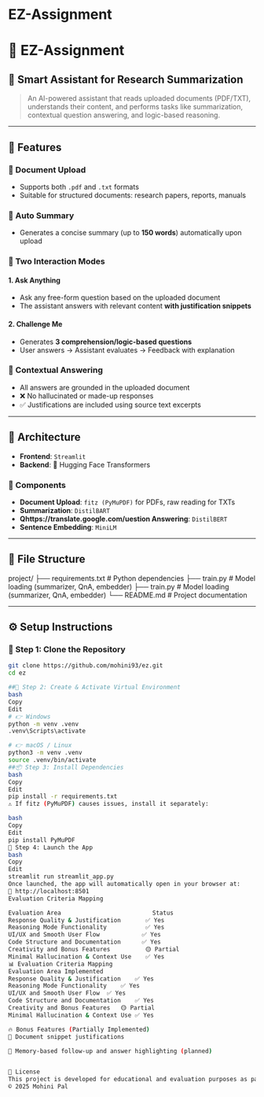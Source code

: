 # EZ-Assignment
# 🧠 EZ-Assignment  
## 📘 Smart Assistant for Research Summarization

> An AI-powered assistant that reads uploaded documents (PDF/TXT), understands their content, and performs tasks like summarization, contextual question answering, and logic-based reasoning.

---

## 🚀 Features

### 📂 Document Upload
- Supports both `.pdf` and `.txt` formats
- Suitable for structured documents: research papers, reports, manuals

### 📝 Auto Summary
- Generates a concise summary (up to **150 words**) automatically upon upload

### 🔄 Two Interaction Modes

#### 1. **Ask Anything**
- Ask any free-form question based on the uploaded document
- The assistant answers with relevant content **with justification snippets**

#### 2. **Challenge Me**
- Generates **3 comprehension/logic-based questions**
- User answers → Assistant evaluates → Feedback with explanation

### 📖 Contextual Answering
- All answers are grounded in the uploaded document
- ❌ No hallucinated or made-up responses
- ✅ Justifications are included using source text excerpts

---

## 🧱 Architecture

- **Frontend**: `Streamlit`
- **Backend**: 🤗 Hugging Face Transformers

### 🔧 Components
- **Document Upload**: `fitz (PyMuPDF)` for PDFs, raw reading for TXTs
- **Summarization**: `DistilBART`
- **Qhttps://translate.google.com/uestion Answering**: `DistilBERT`
- **Sentence Embedding**: `MiniLM`

---

## 📁 File Structure

project/
├── requirements.txt # Python dependencies
├──  train.py # Model loading (summarizer, QnA, embedder)
├──  train.py # Model loading (summarizer, QnA, embedder)
└── README.md # Project documentation

---

## ⚙️ Setup Instructions

### 🔁 Step 1: Clone the Repository
```bash
git clone https://github.com/mohini93/ez.git
cd ez

##🧪 Step 2: Create & Activate Virtual Environment
bash
Copy
Edit
# 👉 Windows
python -m venv .venv
.venv\Scripts\activate

# 👉 macOS / Linux
python3 -m venv .venv
source .venv/bin/activate
##📦 Step 3: Install Dependencies
bash
Copy
Edit
pip install -r requirements.txt
⚠️ If fitz (PyMuPDF) causes issues, install it separately:

bash
Copy
Edit
pip install PyMuPDF
🚀 Step 4: Launch the App
bash
Copy
Edit
streamlit run streamlit_app.py
Once launched, the app will automatically open in your browser at:
🔗 http://localhost:8501
Evaluation Criteria Mapping

Evaluation Area                          Status  
Response Quality & Justification       ✅ Yes  
Reasoning Mode Functionality           ✅ Yes  
UI/UX and Smooth User Flow            ✅ Yes  
Code Structure and Documentation      ✅ Yes  
Creativity and Bonus Features          🟡 Partial  
Minimal Hallucination & Context Use    ✅ Yes
📊 Evaluation Criteria Mapping
Evaluation Area	Implemented
Response Quality & Justification	✅ Yes
Reasoning Mode Functionality	✅ Yes
UI/UX and Smooth User Flow	✅ Yes
Code Structure and Documentation	✅ Yes
Creativity and Bonus Features	🟡 Partial
Minimal Hallucination & Context Use	✅ Yes

🔥 Bonus Features (Partially Implemented)
📌 Document snippet justifications

🧠 Memory-based follow-up and answer highlighting (planned)


📜 License
This project is developed for educational and evaluation purposes as part of the EZ Assignment.
© 2025 Mohini Pal


